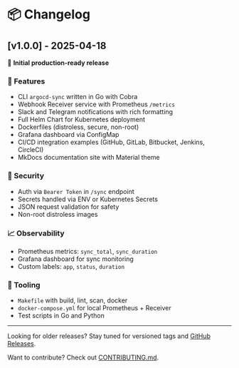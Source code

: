 # 📦 Changelog

## [v1.0.0] - 2025-04-18

🎉 **Initial production-ready release**

### 🚀 Features
- CLI `argocd-sync` written in Go with Cobra
- Webhook Receiver service with Prometheus `/metrics`
- Slack and Telegram notifications with rich formatting
- Full Helm Chart for Kubernetes deployment
- Dockerfiles (distroless, secure, non-root)
- Grafana dashboard via ConfigMap
- CI/CD integration examples (GitHub, GitLab, Bitbucket, Jenkins, CircleCI)
- MkDocs documentation site with Material theme

### 🔐 Security
- Auth via `Bearer Token` in `/sync` endpoint
- Secrets handled via ENV or Kubernetes Secrets
- JSON request validation for safety
- Non-root distroless images

### 📈 Observability
- Prometheus metrics: `sync_total`, `sync_duration`
- Grafana dashboard for sync monitoring
- Custom labels: `app`, `status`, `duration`

### 🧪 Tooling
- `Makefile` with build, lint, scan, docker
- `docker-compose.yml` for local Prometheus + Receiver
- Test scripts in Go and Python

---

Looking for older releases? Stay tuned for versioned tags and [GitHub Releases](https://github.com/giovanni-gava/argocd-pipeline-trigger/releases).

Want to contribute? Check out [CONTRIBUTING.md](./CONTRIBUTING.md).
